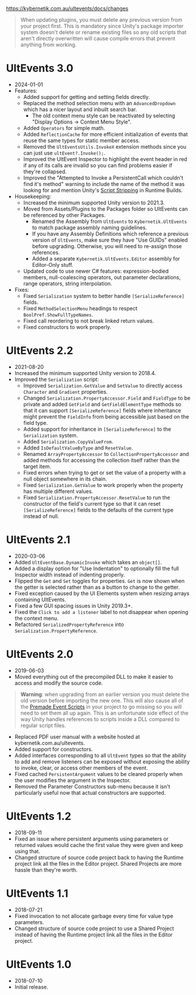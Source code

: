 https://kybernetik.com.au/ultevents/docs/changes

> When updating plugins, you must delete any previous version from your project first. This is mandatory since Unity's package importer system doesn't delete or rename existing files so any old scripts that aren't directly overwritten will cause compile errors that prevent anything from working.

# UltEvents 3.0

- 2024-01-01
- Features:
  - Added support for getting and setting fields directly.
  - Replaced the method selection menu with an `AdvancedDropdown` which has a nicer layout and inbuilt search bar.
    - The old context menu style can be reactivated by selecting "Display Options -> Context Menu Style".
  - Added `Operators` for simple math.
  - Added `ReflectionCache` for more efficient initialization of events that reuse the same types for static member access.
  - Removed the `UltEventsUtils.InvokeX` extension methods since you can just use `ultEvent?.Invoke();`.
  - Improved the UltEvent Inspector to highlight the event header in red if any of its calls are invalid so you can find problems easier if they're collapsed.
  - Improved the "Attempted to Invoke a PersistentCall which couldn't find it's method" warning to include the name of the method it was looking for and mention Unity's [Script Stripping](https://docs.unity3d.com/Manual/ManagedCodeStripping.html) in Runtime Builds.
- Housekeeping:
  - Increased the minimum supported Unity version to 2021.3.
  - Moved from Assets/Plugins to the Packages folder so UltEvents can be referenced by other Packages.
    - Renamed the Assembly from `UltEvents` to `Kybernetik.UltEvents` to match package assembly naming guidelines.
    - If you have any Assembly Definitions which reference a previous version of `UltEvents`, make sure they have "Use GUIDs" enabled before upgrading. Otherwise, you will need to re-assign those references.
    - Added a separate `Kybernetik.UltEvents.Editor` assembly for Editor-Only stuff.
  - Updated code to use newer C# features: expression-bodied members, null-coalescing operators, out parameter declarations, range operators, string interpolation.
- Fixes:
  - Fixed `Serialization` system to better handle `[SerializeReference]` fields.
  - Fixed `MethodSelectionMenu` headings to respect `BoolPref.ShowFullTypeNames`.
  - Fixed call reordering to not break linked return values.
  - Fixed constructors to work properly.

# UltEvents 2.2

- 2021-08-20
- Increased the minimum supported Unity version to 2018.4.
- Improved the `Serialization` script:
  - Improved `Serialization.GetValue` and `SetValue` to directly access `Character` and `Gradient` properties.
  - Changed `Serialization.PropertyAccessor.Field` and `FieldType` to be private and added `GetField` and `GetFieldElementType` methods so that it can support `[SerializeReference]` fields where inheritance might prevent the `FieldInfo` from being accessible just based on the field type.
  - Added support for inheritance in `[SerializeReference]` to the `Serialization` system.
  - Added `Serialization.CopyValueFrom`.
  - Added `IsDefaultValueByType` and `ResetValue`.
  - Renamed `ArrayPropertyAccessor` to `CollectionPropertyAccessor` and added methods for accessing the collection itself rather than the target item.
  - Fixed errors when trying to get or set the value of a property with a null object somewhere in its chain.
  - Fixed `Serialization.GetValue` to work properly when the property has multiple different values.
  - Fixed `Serialization.PropertyAccessor.ResetValue` to run the constructor of the field's current type so that it can reset `[SerializeReference]` fields to the defaults of the current type instead of null.
 
# UltEvents 2.1

- 2020-03-06
- Added `UltEventBase.DynamicInvoke` which takes an `object[]`.
- Added a display option for "Use Indentation" to optionally fill the full Inspector width instead of indenting properly.
- Flipped the `Get` and `Set` toggles for properties. `Get` is now shown when the getter is selected rather than as a button to change to the getter.
- Fixed exception caused by the UI Elements system when resizing arrays containing UltEvents.
- Fixed a few GUI spacing issues in Unity 2019.3+.
- Fixed the `Click to add a listener` label to not disappear when opening the context menu.
- Refactored `SerializedPropertyReference` into `Serialization.PropertyReference`.
 
# UltEvents 2.0

- 2019-06-03
- Moved everything out of the precompiled DLL to make it easier to access and modify the source code.

> **Warning**: when upgrading from an earlier version you must delete the old version before importing the new one. This will also cause all of the [Premade Event Scripts](creating-and-triggering#premade-event-scripts) in your project to go missing so you will need to set them all up again. This is an unfortunate side effect of the way Unity handles references to scripts inside a DLL compared to regular script files.

- Replaced PDF user manual with a website hosted at kybernetik.com.au/ultevents.
- Added support for constructors.
- Added interfaces corresponding to all `UltEvent` types so that the ability to add and remove listeners can be exposed without exposing the ability to invoke, clear, or access other members of the event.
- Fixed cached `PersistentArgument` values to be cleared properly when the user modifies the argument in the Inspector.
- Removed the Parameter Constructors sub-menu because it isn't particularly useful now that actual constructors are supported.

# UltEvents 1.2

- 2018-09-11
- Fixed an issue where persistent arguments using parameters or returned values would cache the first value they were given and keep using that.
- Changed structure of source code project back to having the Runtime project link all the files in the Editor project. Shared Projects are more hassle than they're worth.

# UltEvents 1.1

- 2018-07-21
- Fixed invocation to not allocate garbage every time for value type parameters.
- Changed structure of source code project to use a Shared Project instead of having the Runtime project link all the files in the Editor project.

# UltEvents 1.0

- 2018-07-10
- Initial release.
